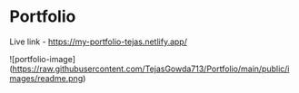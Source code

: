 # Portfolio
Live link - https://my-portfolio-tejas.netlify.app/

![portfolio-image] (https://raw.githubusercontent.com/TejasGowda713/Portfolio/main/public/images/readme.png)